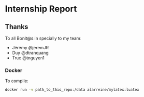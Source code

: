 # Internship Report

## Thanks
To all Bonit@s in specially to my team:
* Jérémy @jeremJR
* Duy @dtranquang
* Truc @tnguyen1

### Docker
To compile:
```bash
docker run -v path_to_this_repo:/data alarreine/mylatex:luatex
```
